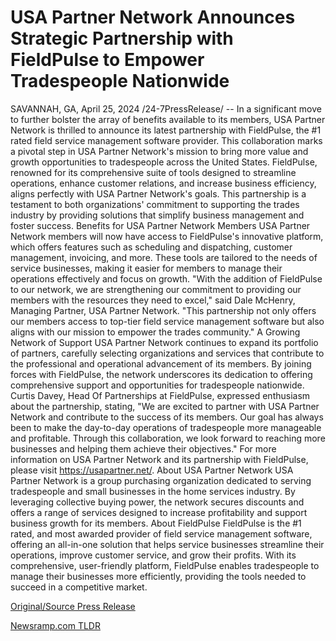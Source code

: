 # USA Partner Network Announces Strategic Partnership with FieldPulse to Empower Tradespeople Nationwide

SAVANNAH, GA, April 25, 2024 /24-7PressRelease/ -- In a significant move to further bolster the array of benefits available to its members, USA Partner Network is thrilled to announce its latest partnership with FieldPulse, the #1 rated field service management software provider. This collaboration marks a pivotal step in USA Partner Network's mission to bring more value and growth opportunities to tradespeople across the United States.  FieldPulse, renowned for its comprehensive suite of tools designed to streamline operations, enhance customer relations, and increase business efficiency, aligns perfectly with USA Partner Network's goals. This partnership is a testament to both organizations' commitment to supporting the trades industry by providing solutions that simplify business management and foster success.  Benefits for USA Partner Network Members USA Partner Network members will now have access to FieldPulse's innovative platform, which offers features such as scheduling and dispatching, customer management, invoicing, and more. These tools are tailored to the needs of service businesses, making it easier for members to manage their operations effectively and focus on growth.  "With the addition of FieldPulse to our network, we are strengthening our commitment to providing our members with the resources they need to excel," said Dale McHenry, Managing Partner, USA Partner Network. "This partnership not only offers our members access to top-tier field service management software but also aligns with our mission to empower the trades community."  A Growing Network of Support USA Partner Network continues to expand its portfolio of partners, carefully selecting organizations and services that contribute to the professional and operational advancement of its members. By joining forces with FieldPulse, the network underscores its dedication to offering comprehensive support and opportunities for tradespeople nationwide.  Curtis Davey, Head Of Partnerships at FieldPulse, expressed enthusiasm about the partnership, stating, "We are excited to partner with USA Partner Network and contribute to the success of its members. Our goal has always been to make the day-to-day operations of tradespeople more manageable and profitable. Through this collaboration, we look forward to reaching more businesses and helping them achieve their objectives."  For more information on USA Partner Network and its partnership with FieldPulse, please visit https://usapartner.net/.  About USA Partner Network USA Partner Network is a group purchasing organization dedicated to serving tradespeople and small businesses in the home services industry. By leveraging collective buying power, the network secures discounts and offers a range of services designed to increase profitability and support business growth for its members.  About FieldPulse FieldPulse is the #1 rated, and most awarded provider of field service management software, offering an all-in-one solution that helps service businesses streamline their operations, improve customer service, and grow their profits. With its comprehensive, user-friendly platform, FieldPulse enables tradespeople to manage their businesses more efficiently, providing the tools needed to succeed in a competitive market. 

[Original/Source Press Release](https://www.24-7pressrelease.com/press-release/510330/usa-partner-network-announces-strategic-partnership-with-fieldpulse-to-empower-tradespeople-nationwide) 

[Newsramp.com TLDR](https://newsramp.com/None) 